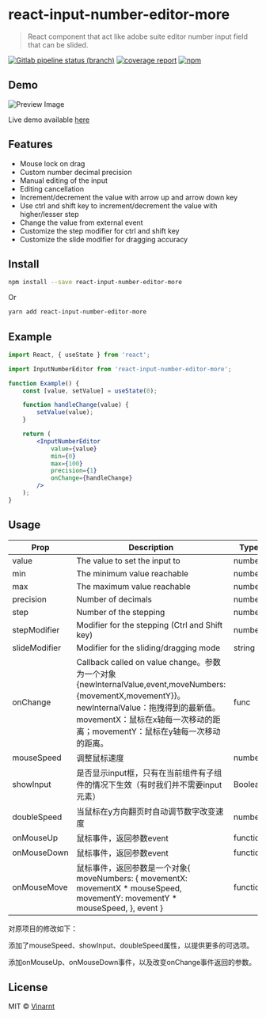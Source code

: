 # react-input-number-editor-more

> React component that act like adobe suite editor number input field that can be slided.

[![Gitlab pipeline status (branch)](https://img.shields.io/gitlab/pipeline/Vinarnt/react-input-number-editor/master)](https://gitlab.com/Vinarnt/react-input-number-editor/commits/master)
[![coverage report](https://gitlab.com/Vinarnt/react-input-number-editor/badges/master/coverage.svg)](https://vinarnt.gitlab.io/react-input-number-editor/coverage/lcov-report)
[![npm](https://img.shields.io/npm/v/react-input-number-editor)](https://www.npmjs.com/package/react-input-number-editor)

## Demo

![Preview Image](https://gitlab.com/Vinarnt/react-input-number-editor/raw/master/resources/preview.gif 'Preview')

Live demo available [here](https://vinarnt.gitlab.io/react-input-number-editor)

## Features

-   Mouse lock on drag
-   Custom number decimal precision
-   Manual editing of the input
-   Editing cancellation
-   Increment/decrement the value with arrow up and arrow down key
-   Use ctrl and shift key to increment/decrement the value with higher/lesser step
-   Change the value from external event
-   Customize the step modifier for ctrl and shift key
-   Customize the slide modifier for dragging accuracy

## Install

```bash
npm install --save react-input-number-editor-more
```

Or

```bash
yarn add react-input-number-editor-more
```

## Example

```jsx
import React, { useState } from 'react';

import InputNumberEditor from 'react-input-number-editor-more';

function Example() {
    const [value, setValue] = useState(0);

    function handleChange(value) {
        setValue(value);
    }

    return (
        <InputNumberEditor
            value={value}
            min={0}
            max={100}
            precision={1}
            onChange={handleChange}
        />
    );
}
```

## Usage

| Prop          | Description                                                  | Type     | Default  | Required |
| ------------- | ------------------------------------------------------------ | -------- | -------- | -------- |
| value         | The value to set the input to                                | number   | 0        | Yes      |
| min           | The minimum value reachable                                  | number   | -        | No       |
| max           | The maximum value reachable                                  | number   | -        | No       |
| precision     | Number of decimals                                           | number   | 0        | No       |
| step          | Number of the stepping                                       | number   | 1        | No       |
| stepModifier  | Modifier for the stepping (Ctrl and Shift key)               | number   | 10       | No       |
| slideModifier | Modifier for the sliding/dragging mode                       | string   | 0.3      | No       |
| onChange      | Callback called on value change。参数为一个对象{newInternalValue,event,moveNumbers:{movementX,movementY}}。newInternalValue：拖拽得到的最新值。movementX：鼠标在x轴每一次移动的距离；movementY：鼠标在y轴每一次移动的距离。 | func     | () => () | No       |
| mouseSpeed    | 调整鼠标速度                                                 | number   | 1        | No       |
| showInput     | 是否显示input框，只有在当前组件有子组件的情况下生效（有时我们并不需要input元素） | Boolean  | true     | No       |
| doubleSpeed   | 当鼠标在y方向翻页时自动调节数字改变速度                      | number   | 1        | No       |
| onMouseUp     | 鼠标事件，返回参数event                                      | function |          | No       |
| onMouseDown   | 鼠标事件，返回参数event                                      | function |          | No       |
| onMouseMove   | 鼠标事件，返回参数是一个对象{ moveNumbers: { movementX: movementX * mouseSpeed, movementY: movementY * mouseSpeed, }, event } | function |          | No       |

对原项目的修改如下：

添加了mouseSpeed、showInput、doubleSpeed属性，以提供更多的可选项。

添加onMouseUp、onMouseDown事件，以及改变onChange事件返回的参数。



## License

MIT © [Vinarnt](https://gitlab.com/Vinarnt)
